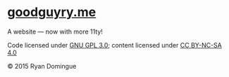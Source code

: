 [goodguyry.me](http://goodguyry.me)
===================

A website &mdash; now with more 11ty!

Code licensed under [GNU GPL 3.0](http://www.gnu.org/licenses/gpl-3.0.txt); content licensed under [CC BY-NC-SA 4.0](http://creativecommons.org/licenses/by-nc-sa/4.0/)

&copy; 2015 Ryan Domingue
